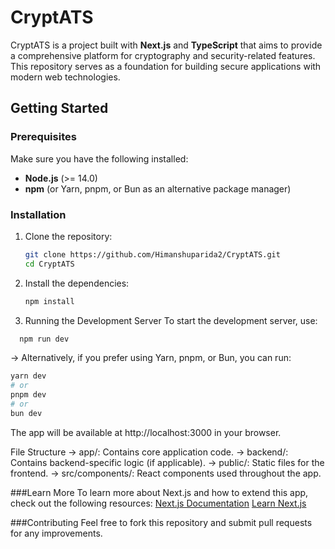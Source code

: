 # CryptATS

CryptATS is a project built with **Next.js** and **TypeScript** that aims to provide a comprehensive platform for cryptography and security-related features. This repository serves as a foundation for building secure applications with modern web technologies.

## Getting Started

### Prerequisites

Make sure you have the following installed:

- **Node.js** (>= 14.0)
- **npm** (or Yarn, pnpm, or Bun as an alternative package manager)

### Installation

1. Clone the repository:

   ```bash
   git clone https://github.com/Himanshuparida2/CryptATS.git
   cd CryptATS
2. Install the dependencies:
    ```bash
    npm install
3. Running the Development Server
To start the development server, use:

  ```bash
    npm run dev
```
-> Alternatively, if you prefer using Yarn, pnpm, or Bun, you can run:
```bash
yarn dev
# or
pnpm dev
# or
bun dev
```
The app will be available at http://localhost:3000 in your browser.

File Structure
-> app/: Contains core application code.
-> backend/: Contains backend-specific logic (if applicable).
-> public/: Static files for the frontend.
-> src/components/: React components used throughout the app.

###Learn More
To learn more about Next.js and how to extend this app, check out the following resources:
[Next.js Documentation](https://nextjs.org/docs)
[Learn Next.js](https://nextjs.org/learn)

###Contributing
Feel free to fork this repository and submit pull requests for any improvements.
